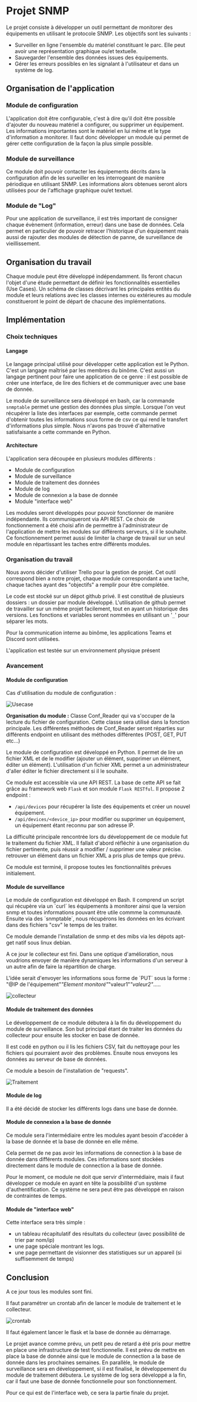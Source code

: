 # Projet SNMP

Le projet consiste à développer un outil permettant de monitorer des équipements en utilisant le protocole SNMP.
Les objectifs sont les suivants :

- Surveiller en ligne l'ensemble du matériel constituant le parc. Elle peut avoir une représentation graphique ou/et textuelle.
- Sauvegarder l'ensemble des données issues des équipements.
- Gérer les erreurs possibles en les signalant à l'utilisateur et dans un système de log.

## Organisation de l'application

### Module de configuration

L'application doit être configurable, c'est à dire qu'il doit être possible d'ajouter du nouveau matériel a configurer, ou supprimer un équipement. Les informations importantes sont le matériel en lui même et le type d'information a monitorer.
Il faut donc développer un module qui permet de gérer cette configuration de la façon la plus simple possible. 

### Module de surveillance

Ce module doit pouvoir contacter les équipements décrits dans la configuration afin de les surveiller en les interrogeant de manière périodique en utilisant SNMP. Les informations alors obtenues seront alors utilisées pour de l'affichage graphique ou/et textuel.

### Module de "Log"

Pour une application de surveillance, il est très important de consigner chaque évènement (information, erreur) dans une base de données. Cela permet en particulier de pouvoir retracer l'historique d'un équipement mais aussi de rajouter des modules de détection de panne, de surveillance de vieillissement.

## Organisation du travail

Chaque module peut être développé indépendamment. Ils feront chacun l'objet d'une étude permettant de définir les fonctionnalités essentielles (Use Cases). Un schéma de classes décrivant les principales entités du module et leurs relations avec les classes internes ou extérieures au module constitueront le point de départ de chacune des implémentations.

## Implémentation

### Choix techniques

#### Langage

Le langage principal utilisé pour développer cette application est le Python. C'est un langage maîtrisé par les membres du binôme. C'est aussi un langage pertinent pour faire une application de ce genre : il est possible de créer une interface, de lire des fichiers et de communiquer avec une base de donnée.

Le module de surveillance sera développé en bash, car la commande `snmptable` permet une gestion des données plus simple. Lorsque l'on veut récupérer la liste des interfaces par exemple, cette commande permet d'obtenir toutes les informations sous forme de csv ce qui rend le transfert d'informations plus simple. Nous n'avons pas trouvé d'alternative satisfaisante a cette commande en Python.

#### Architecture

L'application sera découpée en plusieurs modules différents :

- Module de configuration
- Module de surveillance
- Module de traitement des données
- Module de log
- Module de connexion a la base de donnée
- Module "interface web"

Les modules seront développés pour pouvoir fonctionner de manière indépendante. Ils communiqueront via API REST. Ce choix de fonctionnement a été choisi afin de permettre à l'administrateur de l'application de mettre les modules sur différents serveurs, si il le souhaite. Ce fonctionnement permet aussi de limiter la charge de travail sur un seul module en répartissant les taches entre différents modules. 

### Organisation du travail

Nous avons décider d'utiliser Trello pour la gestion de projet. Cet outil correspond bien a notre projet, chaque module correspondant a une tache, chaque taches ayant des "objectifs" a remplir pour être complétée.

Le code est stocké sur un dépot github privé. Il est constitué de plusieurs dossiers : un dossier par module développé.
L'utilisation de github permet de travailler sur un même projet facilement, tout en ayant un historique des versions.
Les fonctions et variables seront nommées en utilisant un '`_`' pour séparer les mots.

Pour la communication interne au binôme, les applications Teams et Discord sont utilisées.

L'application est testée sur un environnement physique présent

### Avancement

#### Module de configuration

Cas d'utilisation du module de configuration :

![Usecase](doc/Usecase.png)

**Organisation du module :**
	Classe Conf_Reader qui va s'occuper de la lecture du fichier de configuration.
	Cette classe sera utilisé dans la fonction principale.
	Les différentes méthodes de Conf_Reader seront réparties sur différents endpoint en utilisant des méthodes différentes (POST, GET, PUT etc...)

Le module de configuration est développé en Python.
Il permet de lire un fichier XML et de le modifier (ajouter un élément, supprimer un élément, éditer un élément).
L'utilisation d'un fichier XML permet a un administrateur d'aller éditer le fichier directement si il le souhaite.

Ce module est accessible via une API REST. La base de cette API se fait grâce au framework web `Flask` et son module `Flask RESTful`.
Il propose 2 endpoint :

- `/api/devices` pour récupérer la liste des équipements et créer un nouvel équipement.
- `/api/devices/<device_ip>` pour modifier ou supprimer un équipement, un équipement étant reconnu par son adresse IP.

La difficulté principale rencontrée lors du développement de ce module fut le traitement du fichier XML. Il fallait d'abord réfléchir à une organisation du fichier pertinente, puis réussir a modifier / supprimer une valeur précise. retrouver un élément dans un fichier XML a pris plus de temps que prévu. 

Ce module est terminé, il propose toutes les fonctionnalités prévues initialement.

#### Module de surveillance

Le module de configuration est développé en Bash. Il comprend un script qui récupère via un ´curl´ les équipements à monitorer ainsi que la version snmp et toutes informations pouvant être utile commme la communauté. Ensuite via des ´snmptable´, nous récupérons les données en les écrivant dans des fichiers "csv" le temps de les traiter. 

Ce module demande l'installation de snmp et des mibs via les dépots apt-get natif sous linux debian.

A ce jour le collecteur est fini. Dans une optique d'amélioration, nous voudrions envoyer de manière dynamiques les informations d'un serveur à un autre afin de faire la répartition de charge.

L'idée serait d'envoyer les informations sous forme de ´PUT´ sous la forme :
"@IP de l'équipement"_"Element monitoré"_"valeur1"_"valeur2"_.....

![collecteur](doc/collecteur.png)

#### Module de traitement des données

Le développement de ce module débutera à la fin du développement du module de surveillance.
Son but principal étant de traiter les données du collecteur pour ensuite les stocker en base de donnée.

Il est codé en python ou il lis les fichiers CSV, fait du nettoyage pour les fichiers qui pourraient avoir des problèmes.
Ensuite nous envoyons les données au serveur de base de données.

Ce module a besoin de l'installation de "requests".

![Traitement](doc/Traitement.png)

#### Module de log

Il a été décidé de stocker les différents logs dans une base de donnée.

#### Module de connexion a la base de donnée

Ce module sera l'intermédiaire entre les modules ayant besoin d'accéder à la base de donnée et la base de donnée en elle même.

Cela permet de ne pas avoir les informations de connection à la base de donnée dans différents modules. Ces informations sont stockées directement dans le module de connection a la base de donnée.

Pour le moment, ce module ne doit que servir d'intermédiaire, mais il faut développer ce module en ayant en tête la possibilité d'un système d'authentification. Ce système ne sera peut être pas développé en raison de contraintes de temps.

#### Module de "interface web"

Cette interface sera très simple :

- un tableau récapitulatif des résultats du collecteur (avec possibilité de trier par nom/ip)
- une page spéciale montrant les logs.
- une page permettant de visionner des statistiques sur un appareil (si suffisemment de temps)

## Conclusion

A ce jour tous les modules sont fini.

Il faut paramétrer un crontab afin de lancer le module de traitement et le collecteur.

![crontab](doc/crontab.png)

Il faut également lancer le flask et la base de donnée au démarrage.

Le projet avance comme prévu, un petit peu de retard a été pris pour mettre en place une infrastructure de test fonctionnelle.
Il est prévu de mettre en place la base de donnée ainsi que le module de connection a la base de donnée dans les prochaines semaines. En parallèle, le module de surveillance sera en développement, si il est finalisé, le développement du module de traitement débutera.
Le système de log sera développé a la fin, car il faut une base de donnée fonctionnelle pour son fonctionnement.

Pour ce qui est de l'interface web, ce sera la partie finale du projet.
